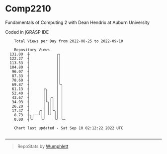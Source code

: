 # Comp2210
Fundamentals of Computing 2 with Dean Hendrix at Auburn University

Coded in jGRASP IDE

```
    Total Views per Day from 2022-08-25 to 2022-09-10

    Repository Views
  131.00  ┼            ╭╮
  122.27  ┤            ││
  113.53  ┤            ││
  104.80  ┤            ││
   96.07  ┤            ││
   87.33  ┤            ││
   78.60  ┤            ││
   69.87  ┤            │╰╮
   61.13  ┤      ╭╮    │ │
   52.40  ┤      ││    │ │
   43.67  ┤      ││ ╭╮ │ │
   34.93  ┤      │╰╮││ │ │
   26.20  ┤      │ │││ │ │
   17.47  ┤    ╭╮│ ││╰╮│ │
    8.73  ┼╮╭──╯││ ╰╯ ││ │
    0.00  ┤╰╯   ╰╯    ╰╯ ╰─

    Chart last updated - Sat Sep 10 02:12:22 2022 UTC
    
```

---

> RepoStats by [Wumphlett](https://github.com/Wumphlett)

